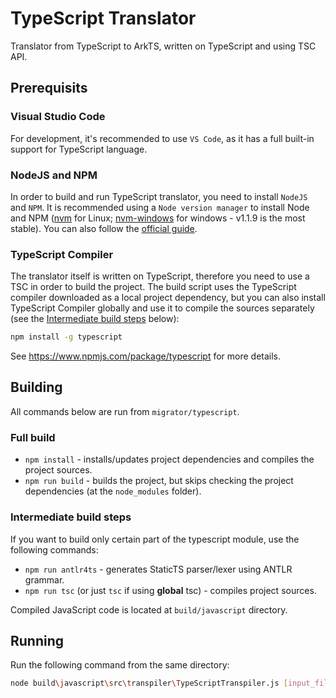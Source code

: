 # TypeScript Translator
Translator from TypeScript to ArkTS, written on TypeScript and using TSC API.

## Prerequisits

### Visual Studio Code
For development, it's recommended to use `VS Code`, as it has a full built-in support for TypeScript language.

### NodeJS and NPM
In order to build and run TypeScript translator, you need to install `NodeJS` and `NPM`. It is recommended using a `Node version manager` to install Node and NPM ([nvm](https://github.com/nvm-sh/nvm) for Linux; [nvm-windows](https://github.com/coreybutler/nvm-windows) for windows - v1.1.9 is the most stable). You can also follow the [official guide](https://docs.npmjs.com/downloading-and-installing-node-js-and-npm).

### TypeScript Compiler
The translator itself is written on TypeScript, therefore you need to use a TSC in order to build the project. The build script uses the TypeScript compiler downloaded as a local project dependency, but you can also install TypeScript Compiler globally and use it to compile the sources separately (see the [Intermediate build steps](#intermediate-build-steps) below):
```bash
npm install -g typescript
```
See https://www.npmjs.com/package/typescript for more details.

## Building
All commands below are run from `migrator/typescript`.

### Full build
- `npm install` - installs/updates project dependencies and compiles the project sources.
- `npm run build` - builds the project, but skips checking the project dependencies (at the `node_modules` folder).

### Intermediate build steps
If you want to build only certain part of the typescript module, use the following commands: 
- `npm run antlr4ts` - generates StaticTS parser/lexer using ANTLR grammar.
- `npm run tsc` (or just `tsc` if using **global** tsc) - compiles project sources.

Compiled JavaScript code is located at `build/javascript` directory.

## Running
Run the following command from the same directory:
```bash
node build\javascript\src\transpiler\TypeScriptTranspiler.js [input_files]
```